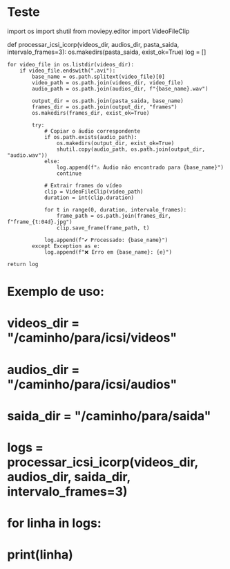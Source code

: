 # Teste

import os
import shutil
from moviepy.editor import VideoFileClip

def processar_icsi_icorp(videos_dir, audios_dir, pasta_saida, intervalo_frames=3):
    os.makedirs(pasta_saida, exist_ok=True)
    log = []

    for video_file in os.listdir(videos_dir):
        if video_file.endswith(".avi"):
            base_name = os.path.splitext(video_file)[0]
            video_path = os.path.join(videos_dir, video_file)
            audio_path = os.path.join(audios_dir, f"{base_name}.wav")

            output_dir = os.path.join(pasta_saida, base_name)
            frames_dir = os.path.join(output_dir, "frames")
            os.makedirs(frames_dir, exist_ok=True)

            try:
                # Copiar o áudio correspondente
                if os.path.exists(audio_path):
                    os.makedirs(output_dir, exist_ok=True)
                    shutil.copy(audio_path, os.path.join(output_dir, "audio.wav"))
                else:
                    log.append(f"⚠ Áudio não encontrado para {base_name}")
                    continue

                # Extrair frames do vídeo
                clip = VideoFileClip(video_path)
                duration = int(clip.duration)

                for t in range(0, duration, intervalo_frames):
                    frame_path = os.path.join(frames_dir, f"frame_{t:04d}.jpg")
                    clip.save_frame(frame_path, t)

                log.append(f"✔ Processado: {base_name}")
            except Exception as e:
                log.append(f"❌ Erro em {base_name}: {e}")

    return log

# Exemplo de uso:
# videos_dir = "/caminho/para/icsi/videos"
# audios_dir = "/caminho/para/icsi/audios"
# saida_dir = "/caminho/para/saida"
# logs = processar_icsi_icorp(videos_dir, audios_dir, saida_dir, intervalo_frames=3)
# for linha in logs:
#     print(linha)
